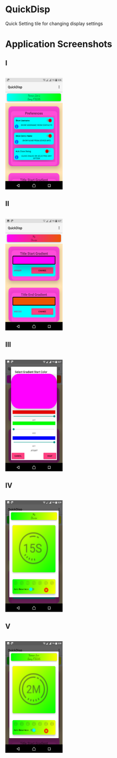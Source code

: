 # QuickDisp
Quick Setting tile for changing display settings

<h1>Application Screenshots</h1>

<h2>I</h2> <br>
<img src=https://github.com/24Naman/QuickDisp/blob/master/screenshots/Screenshot_20180717-152651.png alt="Screenshots" width="180" height="350" /> <br>

<h2>II</h2> <br>
<img src=https://github.com/24Naman/QuickDisp/blob/master/screenshots/Screenshot_20180717-152739.png alt="Screenshots" width="180" height="350"/> <br>

<h2>III</h2> <br>
<img src=https://github.com/24Naman/QuickDisp/blob/master/screenshots/Screenshot_20180717-152745.png alt="Screenshots" width="180" height="350" /> <br>

<h2>IV</h2> <br>
<img src=https://github.com/24Naman/QuickDisp/blob/master/screenshots/Screenshot_20180717-152904.png alt="Screenshots" width="180" height="350" /> <br>

<h2>V</h2> <br>
<img src=https://github.com/24Naman/QuickDisp/blob/master/screenshots/Screenshot_20180717-153027.png alt="Screenshots" width="180" height="350" /> <br>
